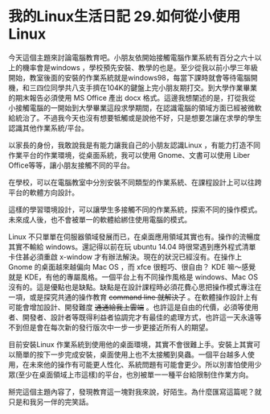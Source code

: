 # 我的Linux生活日記 29.如何從小使用Linux

今天這個主題來討論電腦教育吧。小朋友依開始接觸電腦作業系統有百分之六十以上的機率會是windows ，學校預先安裝、教學的也是。至少從我以前小學三年級開始，教室後面的安裝的作業系統就是windows98，每當下課時就會等待電腦開機，和三四位同學共八支手擠在104K的鍵盤上完小朋友期打交。到大學作業畢業的期末報告必須使用 MS Office 產出 docx 格式。這邊我想闡述的是，打從我從小接觸電腦的一開始到大學畢業這段求學期間，在認識電腦的領域方面已經被微軟給統治了。不過我今天也沒有想要牴觸或是說他不好，只是想要怎讓在求學的學生認識其他作業系統/平台。

以家長的身份，我敢說我是有能力讓我自己的小朋友認識Linux ，有能力打造不同作業平台的作業環境，從桌面系統，我可以使用 Gnome、文書可以使用 Liber Office等等，讓小朋友接觸不同的平台。

在學校，可以在電腦教室中分別安裝不同類型的作業系統、在課程設計上可以往跨平台的軟體方向設計。

這樣的學習環境設計，可以讓學生多接觸不同的作業系統，探索不同的操作模式。未來成人後，也不會被單一的軟體給綁住使用電腦的模式。

Linux 不只單單在伺服器領域發展而已，在桌面應用領域其實也有。操作的流暢度其實不輸給 windows。還記得以前在玩 ubuntu 14.04 時很常遇到應外程式清單卡住甚必須重啟 x-window 才有辦法解決。現在的狀況已經沒有。在操作上 Gnome 的桌面越來越偏向 Mac OS ，而 xfce 很輕巧、很自由？ KDE 嘛～感覺就是 KDE，有他的專屬風格。一個平台上有不同操作風格是 windows、Mac OS 沒有的。這是優點也是缺點。缺點是在設計課程時必須花費心思把操作模式專注在一項，或是探究共通的操作教育 ~~command line 就解決了~~ 。在軟體操作設計上有可能會增加設計、開發難度 ~~通通給我上雲端~~ 。也許這是自由的代價，必須等使用者、開發者、設計者等既得利益者協調完才有最佳的處理方式，也許這一天永遠等不到但是會在每次新的發行版次中一步一步更接近所有人的期望。

目前安裝Linux 作業系統到使用他的桌面環境，其實不會很難上手。安裝上其實可以簡單的按下一步完成安裝，桌面使用上也不太接觸到臭蟲。一個平台越多人使用，在未來他的操作有可能更人性化、系統問題有可能會更少。所以別害怕使用少眾(至少在桌面領域上市這樣)的平台，也別被單一一種平台給限制住作業方向。

掰完這個主題內容了，發現教育這一塊對我來說，好陌生。為什麼匯寫這篇呢？就只是和我另一伴的完笑話。